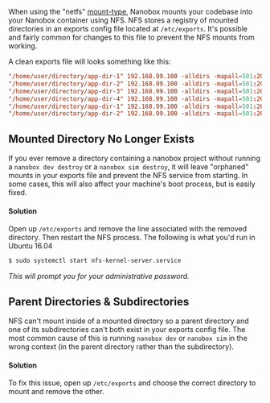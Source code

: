When using the "netfs" [mount-type](/local-dev/local-config/nanobox-config-yml/#mount-type), Nanobox mounts your codebase into your Nanobox container using NFS. NFS stores a registry of mounted directories in an exports config file located at `/etc/exports`. It's possible and fairly common for changes to this file to prevent the NFS mounts from working.

A clean exports file will looks something like this:

```conf
"/home/user/directory/app-dir-1" 192.168.99.100 -alldirs -mapall=501:20
"/home/user/directory/app-dir-2" 192.168.99.100 -alldirs -mapall=501:20
"/home/user/directory/app-dir-3" 192.168.99.100 -alldirs -mapall=501:20
"/home/user/directory/app-dir-4" 192.168.99.100 -alldirs -mapall=501:20
"/home/user/directory/app-dir-1" 192.168.99.100 -alldirs -mapall=501:20
"/home/user/directory/app-dir-2" 192.168.99.100 -alldirs -mapall=501:20
```

## Mounted Directory No Longer Exists
If you ever remove a directory containing a nanobox project without running a `nanobox dev destroy` or a `nanobox sim destroy`, it will leave "orphaned" mounts in your exports file and prevent the NFS service from starting. In some cases, this will also affect your machine's boot process, but is easily fixed.

#### Solution
Open up `/etc/exports` and remove the line associated with the removed directory. Then restart the NFS process. The following is what you'd run in Ubuntu 16.04

```bash
$ sudo systemctl start nfs-kernel-server.service
```

*This will prompt you for your administrative password.*

## Parent Directories & Subdirectories
NFS can't mount inside of a mounted directory so a parent directory and one of its subdirectories can't both exist in your exports config file. The most common cause of this is running `nanobox dev` or `nanobox sim` in the wrong context (in the parent directory rather than the subdirectory).

#### Solution
To fix this issue, open up `/etc/exports` and choose the correct directory to mount and remove the other.
